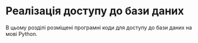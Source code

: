 # Реалізація доступу до бази даних

В цьому розділі розміщені програмні коди для доступу до бази даних на мові Python.
